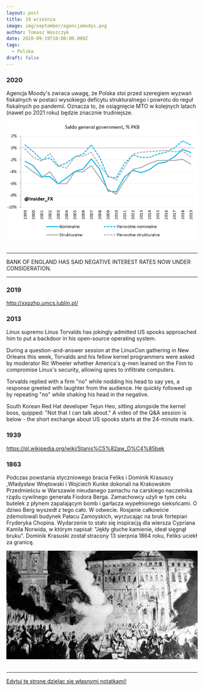 ```yaml
---
layout: post
title: 19 września
image: img/september/agencjamodys.png
author: Tomasz Waszczyk
date: 2020-09-19T10:00:00.000Z
tags:
  - Polska
draft: false
---
```


### 2020

Agencja Moody's zwraca uwagę, że Polska stoi przed szeregiem wyzwań fiskalnych w postaci wysokiego deficytu strukturalnego i powrotu do reguł fiskalnych po pandemii. Oznacza to, że osiągnięcie MTO w kolejnych latach (nawet po 2021 roku) będzie znacznie trudniejsze.

<img src="./img/september/agencjamodys.png"><br><br>

---

BANK OF ENGLAND HAS SAID NEGATIVE INTEREST RATES NOW UNDER CONSIDERATION.

---

### 2019

http://xxpzhp.umcs.lublin.pl/

### 2013

Linux supremo Linus Torvalds has jokingly admitted US spooks approached him to put a backdoor in his open-source operating system.

During a question-and-answer ‪session ‬at ‪the LinuxCon gathering in New Orleans this week‪, Torvalds ‬and his fellow kernel programmers ‪w‬ere‪ asked by moderator Ric Wheeler whether America's g-men leaned on the Finn to compromise Linux's security, allowing spies to infiltrate computers.

Torvalds replied with a firm "no" while nodding his head to say yes, a response greeted with laughter fr‪o‬m the audience. He quickly followed up by repeating "no" while shaking his head in the negative.

South Korean Red Hat developer Tejun Heo, sitting alongside the kernel boss, quipped: "Not that I can talk about." A video of the Q&A session is below - the short exchange about US spooks starts at the 24-minute mark.

### 1939

https://pl.wikipedia.org/wiki/Stanis%C5%82aw_D%C4%85bek

### 1863

Podczas powstania styczniowego bracia Feliks i Dominik Krasuscy ,Władysław Wnętowski i Wojciech Kunke dokonali na Krakowskim Przedmieściu w Warszawie nieudanego zamachu na carskiego naczelnika rządu cywilnego generała Fiodora Berga.
Zamachowcy użyli w tym celu butelek z płynem zapalającym bomb i garłacza wypełnionego sieksńcami. O dziwo Berg wyszedł z tego cało. W odwecie. Rosjanie całkowicie zdemolowali budynek Pałacu Zamoyskich, wyrzucając na bruk fortepian Fryderyka Chopina. Wydarzenie to stało się inspiracją dla wiersza Cypriana Kamila Norwida, w którym napisał: "Jękły głuche kamienie, ideał sięgnął bruku".
Dominik Krasuski został stracony 13 sierpnia 1864 roku, Feliks uciekł za granicę.

<img src="./img/september/powstaniestyczniowe.jpg"><br><br>

---

<a href="https://github.com/TomaszWaszczyk/historia.waszczyk.com/edit/master/src/content/september-19.md" target="_blank">Edytuj tę stronę dzieląc się własnymi notatkami!</a>
